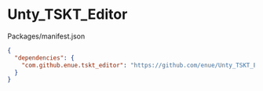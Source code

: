 # Unty_TSKT_Editor

Packages/manifest.json

```json
{
  "dependencies": {
    "com.github.enue.tskt_editor": "https://github.com/enue/Unty_TSKT_Editor.git",
  }
}
```
